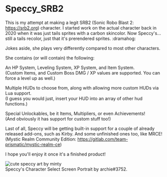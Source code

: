# Speccy_SRB2

This is my attempt at making a legit SRB2 (Sonic Robo Blast 2: https://srb2.org) character. I started work on the actual character back in 2020 when it was just tails sprites with a carbon skincolor. Now Speccy's... still a tails recolor, just that it's prerendered sprites. :dramahog:

Jokes aside, she plays very differently compared to most other characters.

She contains (or will contain) the following:

An HP System, Leveling System, XP System, and Item System.               
(Custom Items, and Custom Boss DMG / XP values are supported. You can force a level up as well.)

Multiple HUDs to choose from, along with allowing more custom HUDs via Lua support.            
(I guess you would just, insert your HUD into an array of other hud functions.)

Special Unlockables, be it Items, Multipliers, or even Achievements!           
(And obviously it has support for custom stuff too!)

Last of all, Speccy will be getting built-in support for a couple of already released add-ons, such as Kirby.
And some unfinished ones too, like MRCE! (Mystic Realm Community Edition: https://gitlab.com/team-prismatic/mystic-realm-ce)

I hope you'll enjoy it once it's a finished product!

![cute speccy art by minty](https://cdn.discordapp.com/attachments/358041245798367242/976691155179798549/cssspeccy.png)        
Speccy's Character Select Screen Portrait by archie#3752.
